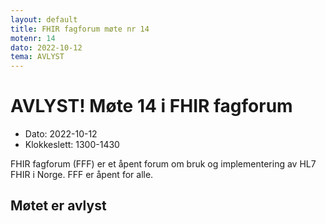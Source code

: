 ```yaml
---
layout: default
title: FHIR fagforum møte nr 14
motenr: 14
dato: 2022-10-12
tema: AVLYST
---
```


# AVLYST! Møte 14 i FHIR fagforum

* Dato: 2022-10-12
* Klokkeslett: 1300-1430

FHIR fagforum (FFF) er et åpent forum om bruk og implementering av HL7 FHIR i Norge. FFF er åpent for alle.

## Møtet er avlyst

